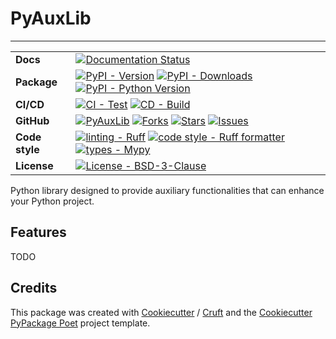 # PyAuxLib

----

| | |
| --- | --- |
| **Docs** | [![Documentation Status](<https://readthedocs.org/projects/pyauxlib/badge/?version=latest> 'Documentation Status')](<https://pyauxlib.readthedocs.io/en/latest/>) |
| **Package** | [![PyPI - Version](<https://img.shields.io/pypi/v/pyauxlib.svg?logo=pypi&label=PyPI&logoColor=gold>)](<https://pypi.python.org/pypi/pyauxlib>) [![PyPI - Downloads](<https://img.shields.io/pypi/dm/pyauxlib.svg?color=blue&label=Downloads&logo=pypi&logoColor=gold>)](<https://pypi.python.org/pypi/pyauxlib>) [![PyPI - Python Version](<https://img.shields.io/pypi/pyversions/pyauxlib.svg?logo=python&label=Python&logoColor=gold>)](<https://pypi.python.org/pypi/pyauxlib>) |
| **CI/CD** | [![CI - Test](<https://github.com/psolsfer/pyauxlib/actions/workflows/test-push-pr.yml/badge.svg>)](<https://github.com/psolsfer/pyauxlib/actions/workflows/test-push-pr.yml>) [![CD - Build](<https://github.com/psolsfer/pyauxlib/actions/workflows/python-publish.yml/badge.svg>)](<https://github.com/psolsfer/pyauxlib/actions/workflows/python-publish.yml>) |
| **GitHub** |  [![PyAuxLib](https://img.shields.io/badge/GitHub-pyauxlib-blue.svg)](<https://github.com/psolsfer/pyauxlib>) [![Forks](https://img.shields.io/github/forks/psolsfer/pyauxlib.svg)](<https://github.com/psolsfer/pyauxlib>) [![Stars](https://img.shields.io/github/stars/psolsfer/pyauxlib.svg)](<https://github.com/psolsfer/pyauxlib>) [![Issues](https://img.shields.io/github/issues/psolsfer/pyauxlib.svg)](<https://github.com/psolsfer/pyauxlib>) |
| **Code style** | [![linting - Ruff](https://img.shields.io/endpoint?url=https://raw.githubusercontent.com/charliermarsh/ruff/main/assets/badge/v2.json)](https://github.com/astral-sh/ruff) [![code style - Ruff formatter](https://img.shields.io/badge/Ruff%20Formatter-checked-blue.svg)](https://github.com/astral-sh/ruff) [![types - Mypy](https://www.mypy-lang.org/static/mypy_badge.svg)](https://mypy-lang.org/) |
| **License** | [![License - BSD-3-Clause](<https://img.shields.io/pypi/l/pyauxlib.svg>)](<https://spdx.org/licenses/BSD-3-Clause.html>) |

Python library designed to provide auxiliary functionalities that can enhance your Python project.

## Features

TODO

## Credits

This package was created with [Cookiecutter] / [Cruft] and the [Cookiecutter PyPackage Poet] project template.

[Cookiecutter]: https://github.com/audreyr/cookiecutter
[Cruft]: https://github.com/cruft/cruft
[Cookiecutter PyPackage Poet]: https://github.com/psolsfer/cookiecutter-pypackage-poet
